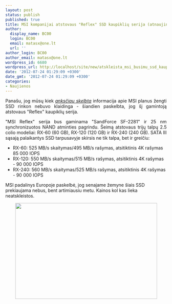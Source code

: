 ```yaml
---
layout: post
status: publish
published: true
title: MSI kompanijai atstovaus "Reflex" SSD kaupiklių serija (atnaujinta)
author:
  display_name: BC00
  login: BC00
  email: matasx@one.lt
  url: ''
author_login: BC00
author_email: matasx@one.lt
wordpress_id: 6680
wordpress_url: http://localhost/site/new/atskleista_msi_busimu_ssd_kaupikliu_serija/
date: '2012-07-24 01:29:09 +0300'
date_gmt: '2012-07-24 01:29:09 +0300'
categories:
- Naujienos
---
```

<p style="text-align: justify;">
	Pana&scaron;u, jog mūsų kiek <a href="http://www.technews.lt/naujiena/n/a/ssd_kaupiklius_gamins_ir_msi.html"><em>anksčiau skelbta</em></a> informacija apie MSI planus žengti SSD rinkon nebuvo klaidinga - &scaron;iandien paskelbta, jog &scaron;į gamintoją atstovaus &quot;Reflex&quot; kaupiklių serija.</p>
<p style="text-align: justify;">
	&quot;MSI Reflex&quot; serija bus gaminama &quot;SandForce SF-2281&quot; ir 25 nm synchronizuotos NAND atminties pagrindu. &Scaron;eimą atstovaus trijų talpų 2.5 colio modeliai: RX-60 (60 GB), RX-120 (120 GB) ir RX-240 (240 GB). SATA III sąsają palaikantys SSD tarpusavyje skirsis ne tik talpa, bet ir greičiu:</p>
<ul>
<li>
		RX-60: 525 MB/s skaitymas/495 MB/s ra&scaron;ymas, atsitiktinis 4K ra&scaron;ymas 85 000 IOPS</li>
<li>
		RX-120: 550 MB/s skaitymas/515 MB/s ra&scaron;ymas, atsitiktinis 4K ra&scaron;ymas - 90 000 IOPS&nbsp;</li>
<li>
		RX-240: 560 MB/s skaitymas/525 MB/s ra&scaron;ymas, atsitiktinis 4K ra&scaron;ymas - 90 000 IOPS&nbsp;</li>
</ul>
<p>
	MSI padalinys Europoje paskelbė, jog senajame žemyne &scaron;iais SSD prekiaujama nebus, bent artimiausiu metu. Kainos kol kas lieka neatskleistos.</p>
<p style="text-align: center;">
	<img alt="" src="http://technews.lt/userfiles/msireflex.jpg" style="width: 443px; height: 300px;" /></p>
